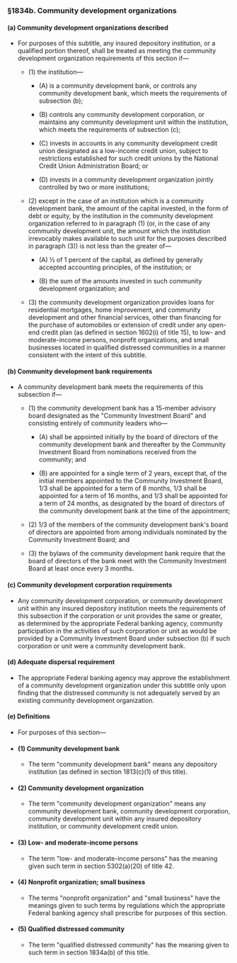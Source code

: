 ### §1834b. Community development organizations
#### (a) Community development organizations described
* For purposes of this subtitle, any insured depository institution, or a qualified portion thereof, shall be treated as meeting the community development organization requirements of this section if—

  * (1) the institution—

    * (A) is a community development bank, or controls any community development bank, which meets the requirements of subsection (b);

    * (B) controls any community development corporation, or maintains any community development unit within the institution, which meets the requirements of subsection (c);

    * (C) invests in accounts in any community development credit union designated as a low-income credit union, subject to restrictions established for such credit unions by the National Credit Union Administration Board; or

    * (D) invests in a community development organization jointly controlled by two or more institutions;


  * (2) except in the case of an institution which is a community development bank, the amount of the capital invested, in the form of debt or equity, by the institution in the community development organization referred to in paragraph (1) (or, in the case of any community development unit, the amount which the institution irrevocably makes available to such unit for the purposes described in paragraph (3)) is not less than the greater of—

    * (A) ½ of 1 percent of the capital, as defined by generally accepted accounting principles, of the institution; or

    * (B) the sum of the amounts invested in such community development organization; and


  * (3) the community development organization provides loans for residential mortgages, home improvement, and community development and other financial services, other than financing for the purchase of automobiles or extension of credit under any open-end credit plan (as defined in section 1602(i) of title 15), to low- and moderate-income persons, nonprofit organizations, and small businesses located in qualified distressed communities in a manner consistent with the intent of this subtitle.

#### (b) Community development bank requirements
* A community development bank meets the requirements of this subsection if—

  * (1) the community development bank has a 15-member advisory board designated as the "Community Investment Board" and consisting entirely of community leaders who—

    * (A) shall be appointed initially by the board of directors of the community development bank and thereafter by the Community Investment Board from nominations received from the community; and

    * (B) are appointed for a single term of 2 years, except that, of the initial members appointed to the Community Investment Board, 1/3 shall be appointed for a term of 8 months, 1/3 shall be appointed for a term of 16 months, and 1/3 shall be appointed for a term of 24 months, as designated by the board of directors of the community development bank at the time of the appointment;


  * (2) 1/3 of the members of the community development bank's board of directors are appointed from among individuals nominated by the Community Investment Board; and

  * (3) the bylaws of the community development bank require that the board of directors of the bank meet with the Community Investment Board at least once every 3 months.

#### (c) Community development corporation requirements
* Any community development corporation, or community development unit within any insured depository institution meets the requirements of this subsection if the corporation or unit provides the same or greater, as determined by the appropriate Federal banking agency, community participation in the activities of such corporation or unit as would be provided by a Community Investment Board under subsection (b) if such corporation or unit were a community development bank.

#### (d) Adequate dispersal requirement
* The appropriate Federal banking agency may approve the establishment of a community development organization under this subtitle only upon finding that the distressed community is not adequately served by an existing community development organization.

#### (e) Definitions
* For purposes of this section—

* #### (1) Community development bank
  * The term "community development bank" means any depository institution (as defined in section 1813(c)(1) of this title).

* #### (2) Community development organization
  * The term "community development organization" means any community development bank, community development corporation, community development unit within any insured depository institution, or community development credit union.

* #### (3) Low- and moderate-income persons
  * The term "low- and moderate-income persons" has the meaning given such term in section 5302(a)(20) of title 42.

* #### (4) Nonprofit organization; small business
  * The terms "nonprofit organization" and "small business" have the meanings given to such terms by regulations which the appropriate Federal banking agency shall prescribe for purposes of this section.

* #### (5) Qualified distressed community
  * The term "qualified distressed community" has the meaning given to such term in section 1834a(b) of this title.